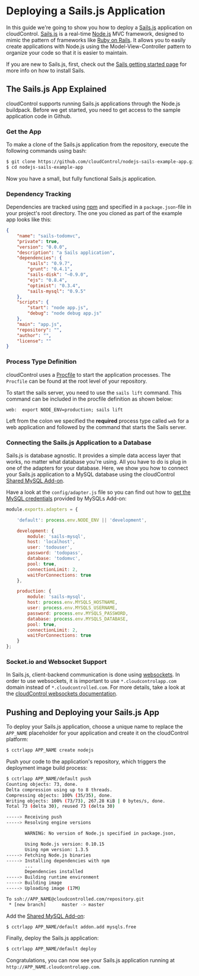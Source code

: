 # Deploying a Sails.js Application

In this guide we're going to show you how to deploy a [Sails.js] application on cloudControl. [Sails.js] is a real-time [Node.js] MVC framework, designed to mimic the pattern of frameworks like [Ruby on Rails]. It allows you to easily create applications with Node.js using the Model-View-Controller pattern to organize your code so that it is easier to maintain.

If you are new to Sails.js, first, check out the [Sails getting started page] for more info on how to install Sails.

## The Sails.js App Explained

cloudControl supports running Sails.js applications through the Node.js buildpack. Before we get started, you need to get access to the sample application code in Github.

### Get the App

To make a clone of the Sails.js application from the repository, execute the following commands using bash:

~~~bash
$ git clone https://github.com/cloudControl/nodejs-sails-example-app.git
$ cd nodejs-sails-example-app
~~~

Now you have a small, but fully functional Sails.js application.

### Dependency Tracking

Dependencies are tracked using [npm] and specified in a `package.json`-file in your project's root directory. 
The one you cloned as part of the example app looks like this:

~~~json
{
    "name": "sails-todomvc",
    "private": true,
    "version": "0.0.0",
    "description": "a Sails application",
    "dependencies": {
        "sails": "0.9.7",
        "grunt": "0.4.1",
        "sails-disk": "~0.9.0",
        "ejs": "0.8.4",
        "optimist": "0.3.4",
        "sails-mysql": "0.9.5"
    },
    "scripts": {
        "start": "node app.js",
        "debug": "node debug app.js"
    },
    "main": "app.js",
    "repository": "",
    "author": "",
    "license": ""
}
~~~

### Process Type Definition
cloudControl uses a [Procfile] to start the application processes. The `Procfile` can be found at the root level of your repository.

To start the sails server, you need to use the `sails lift` command. This command can be included in the procfile definition as shown below: 

~~~
web:  export NODE_ENV=production; sails lift
~~~

Left from the colon we specified the **required** process type called `web` for a web application and followed by the command that starts the Sails server.

### Connecting the Sails.js Application to a Database
Sails.js is database agnostic. It provides a simple data access layer that works, no matter what database you're using. All you have to do is plug in one of the adapters for your database. Here, we show you how to connect your Sails.js application to a MySQL database using the cloudControl [Shared MySQL Add-on]. 

Have a look at the `config/adapter.js` file so you can find out how to [get the MySQL credentials] provided by MySQLs Add-on:

~~~javascript
module.exports.adapters = {

    'default': process.env.NODE_ENV || 'development',

    development: {
        module: 'sails-mysql',
        host: 'localhost',
        user: 'todouser',
        password: 'todopass',
        database: 'todomvc',
        pool: true,
        connectionLimit: 2,
        waitForConnections: true
    },

    production: {
        module: 'sails-mysql',
        host: process.env.MYSQLS_HOSTNAME,
        user: process.env.MYSQLS_USERNAME,
        password: process.env.MYSQLS_PASSWORD,
        database: process.env.MYSQLS_DATABASE,
        pool: true,
        connectionLimit: 2,
        waitForConnections: true
    }
};
~~~

### Socket.io and Websocket Support

In Sails.js, client-backend communication is done using [websockets]. In order to use websockets, it is important to use `*.cloudcontrolapp.com` domain instead of `*.cloudcontrolled.com`. For more details, take a look at the [cloudControl websockets documentation].

## Pushing and Deploying your Sails.js App
To deploy your Sails.js application, choose a unique name to replace the `APP_NAME` placeholder for your application and create it on the cloudControl platform:

~~~bash
$ cctrlapp APP_NAME create nodejs
~~~

Push your code to the application's repository, which triggers the deployment image build process:

~~~bash
$ cctrlapp APP_NAME/default push
Counting objects: 73, done.
Delta compression using up to 8 threads.
Compressing objects: 100% (35/35), done.
Writing objects: 100% (73/73), 267.28 KiB | 0 bytes/s, done.
Total 73 (delta 30), reused 73 (delta 30)

-----> Receiving push
-----> Resolving engine versions

       WARNING: No version of Node.js specified in package.json,

       Using Node.js version: 0.10.15
       Using npm version: 1.3.5
-----> Fetching Node.js binaries
-----> Installing dependencies with npm
       ...
       Dependencies installed
-----> Building runtime environment
-----> Building image
-----> Uploading image (17M)

To ssh://APP_NAME@cloudcontrolled.com/repository.git
 * [new branch]      master -> master
~~~

Add the [Shared MySQL Add-on]:
~~~bash
$ cctrlapp APP_NAME/default addon.add mysqls.free
~~~

Finally, deploy the Sails.js application:
~~~bash
$ cctrlapp APP_NAME/default deploy
~~~

Congratulations, you can now see your Sails.js application running at
`http://APP_NAME.cloudcontrolapp.com`.

[Node.js]: http://nodejs.org/
[Sails.js]: http://sailsjs.org/
[Sails getting started page]: http://sailsjs.org/#!getStarted
[Ruby on Rails]: http://rubyonrails.org/
[npm]: https://npmjs.org/
[cloudControl]: http://www.cloudcontrol.com
[Procfile]: https://www.cloudcontrol.com/dev-center/Platform%20Documentation#buildpacks-and-the-procfile
[get the MySQL credentials]: https://www.cloudcontrol.com/dev-center/Guides/NodeJS/Add-on%20credentials
[websockets]: http://socket.io/
[cloudControl websockets documentation]: https://www.cloudcontrol.com/dev-center/Platform%20Documentation#websockets
[Shared MySQL Add-on]: https://www.cloudcontrol.com/dev-center/Add-on%20Documentation/Data%20Storage/MySQLs

